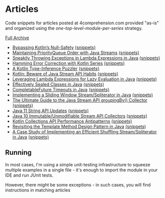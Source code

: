 # Articles
Code snippets for articles posted at 4comprehension.com provided "as-is" and organized using the _one-top-level-module-per-series_ strategy.

[Full Archive](https://4comprehension.com/archive/)

- [Bypassing Kotlin’s Null-Safety](https://4comprehension.com/kotlin-null-nonsafety/) [(snippets)](https://github.com/pivovarit/articles/tree/master/kotlin-null-nonsafety)
- [Maintaining PriorityQueue Order with Java Streams](https://4comprehension.com/maintaining-priorityqueue-order-with-java-streams/) [(snippets)](https://github.com/pivovarit/articles/tree/master/java-priorityqueue-stream-order)
- [Sneakily Throwing Exceptions in Lambda Expressions in Java](https://4comprehension.com/sneakily-throwing-exceptions-in-lambda-expressions-in-java/) [(snippets)](https://github.com/pivovarit/articles/tree/master/java-sneaky-throws-lambda)
- [Hamming Error Correction with Kotlin Series](https://4comprehension.com/hamming-error-correction-with-kotlin-part-1/) [(snippets)](https://github.com/pivovarit/articles/tree/master/hamming-error-correction)
- [A Kotlin Type-Inference Puzzler](https://4comprehension.com/kotlin-type-inference-puzzler/) [(snippets)](https://github.com/pivovarit/articles/tree/master/kotlin-type-inference)
- [Kotlin: Beware of Java Stream API Habits](https://4comprehension.com/kotlin-beware-of-java-stream-api-habits/) [(snippets)](https://github.com/pivovarit/articles/tree/master/kotlin-collections)
- [Leveraging Lambda Expressions for Lazy Evaluation in Java](https://4comprehension.com/leveraging-lambda-expressions-for-lazy-evaluation-in-java/) [(snippets)](https://github.com/pivovarit/articles/tree/master/java-lazy-initialization)
- [Effectively Sealed Classes in Java](https://4comprehension.com/effectively-sealed-classes-in-java/) [(snippets)](https://github.com/pivovarit/articles/tree/master/java-sealed-classes)
- [CompletableFuture Timeouts in Java](https://4comprehension.com/completablefuture-timeout/) [(snippets)](https://github.com/pivovarit/articles/tree/master/java-completable-future-timeouts)
- [Implementing a Sliding Window Stream/Spliterator in Java](https://4comprehension.com/sliding-window-stream-spliterator-in-java/) [(snippets)](https://github.com/pivovarit/articles/tree/master/java-sliding-window-stream)
- [The Ultimate Guide to the Java Stream API groupingBy() Collector](https://4comprehension.com/the-ultimate-guide-to-the-java-stream-api-groupingby-collector) [(snippets)](https://github.com/pivovarit/articles/tree/master/java-advanced-groupingby)
- [Java 11 String API Updates](https://4comprehension.com/java-11-string-api-updates) [(snippets)](https://github.com/pivovarit/articles/tree/master/java-11-string-api-updates)
- [Java 10 Immutable/Unmodifiable Stream API Collectors](http://4comprehension.com/java-immutable-unmodifiable-stream-api-collectors) [(snippets)](https://github.com/pivovarit/articles/tree/master/java-immutable-collectors)
- [Kotlin Collections API Performance Antipatterns](https://4comprehension.com/kotlin-collections-api-performance-antipatterns/) [(snippets)](https://github.com/pivovarit/articles/tree/master/kotlin-collections)
- [Revisiting the Template Method Design Pattern in Java](https://4comprehension.com/revisiting-the-template-method-design-pattern-in-java/) [(snippets)](https://github.com/pivovarit/articles/tree/master/java-design-patterns/src/main/java/com/pivovarit/template_method)
- [A Case Study of Implementing an Efficient Shuffling Stream/Spliterator in Java](https://4comprehension.com/implementing-a-randomized-stream-spliterator-in-java/) [(snippets)](https://github.com/pivovarit/articles/tree/master/java-random-stream)

## Running 
In most cases, I'm using a simple unit-testing infrastructure to squeeze multiple examples in a single file - it's enough to import the module in your IDE and run JUnit tests.

However, there might be some exceptions - in such cases, you will find instructions in matching articles
